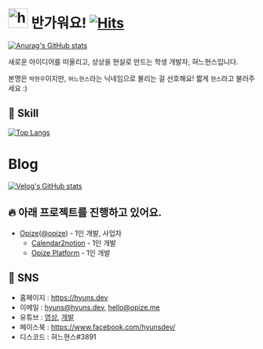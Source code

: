 # <img src="https://user-images.githubusercontent.com/1303154/88677602-1635ba80-d120-11ea-84d8-d263ba5fc3c0.gif" width="40px" alt="hi"> 반가워요! [![Hits](https://hits.seeyoufarm.com/api/count/incr/badge.svg?url=https%3A%2F%2Fgithub.com%2FHyunsDev&count_bg=%235E82D1&title_bg=%23555555&icon=react.svg&icon_color=%23E7E7E7&title=Hello%2C+Hyuns%21&edge_flat=false)](https://github.com/HyunsDev)

[![Anurag's GitHub stats](https://github-readme-stats.vercel.app/api?username=hyunsdev)](https://github.com/anuraghazra/github-readme-stats)

새로운 아이디어를 떠올리고, 상상을 현실로 만드는 학생 개발자, 혀느현스입니다.

본명은 `박현우`이지만, `혀느현스`라는 닉네임으로 불리는 걸 선호해요! 짧게 `현스`라고 불러주세요 :)

## 🔧 Skill
[![Top Langs](https://github-readme-stats.vercel.app/api/top-langs/?username=hyunsdev)](https://github.com/hyunsdev)

# Blog
[![Velog's GitHub stats](https://velog-readme-stats.vercel.app/api?name=phw3071)](https://velog.io/@phw3071)

## 🔥 아래 프로젝트를 진행하고 있어요.
* [Opize](https://opize.me)([@opize](https://github.com/opize)) - 1인 개발, 사업자
  * [Calendar2notion](https://calendar2notion.opize.me) - 1인 개발
  * [Opize Platform](https://beta.opize.me) - 1인 개발


## 💬 SNS
* 홈페이지 : https://hyuns.dev
* 이메일 : [hyuns@hyuns.dev](mailto://hyuns@hyuns.dev), [hello@opize.me](hello@opize.me)
* 유튜브 : [영상](https://www.youtube.com/c/HyunSPRODUCTION/videos), [개발](https://www.youtube.com/channel/UCarkBzs9AYUZDussIi1-Etw)
* 페이스북 : https://www.facebook.com/hyunsdev/
* 디스코드 : 혀느현스#3891
